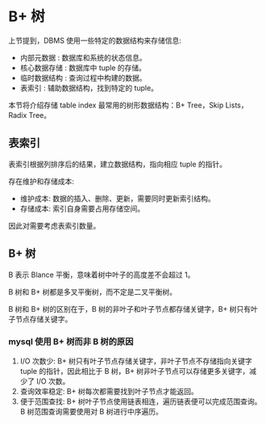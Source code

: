 # B+ 树

上节提到，DBMS 使用一些特定的数据结构来存储信息:

- 内部元数据 : 数据库和系统的状态信息。
- 核心数据存储 : 数据库中 tuple 的存储。
- 临时数据结构 : 查询过程中构建的数据。
- 表索引 : 辅助数据结构，找到特定的 tuple。

本节将介绍存储 table index 最常用的树形数据结构：B+ Tree，Skip Lists，Radix Tree。

## 表索引

表索引根据列排序后的结果，建立数据结构，指向相应 tuple 的指针。

存在维护和存储成本:
- 维护成本: 数据的插入、删除、更新，需要同时更新索引结构。
- 存储成本: 索引自身需要占用存储空间。

因此对需要考虑表索引数量。


## B+ 树

B 表示 Blance 平衡，意味着树中叶子的高度差不会超过 1。

B 树和 B+ 树都是多叉平衡树，而不定是二叉平衡树。

B 树和 B+ 树的区别在于，B 树的非叶子和叶子节点都存储关键字，B+ 树只有叶子节点存储关键字。

### mysql 使用 B+ 树而非 B 树的原因

1. I/O 次数少: B+ 树只有叶子节点存储关键字，非叶子节点不存储指向关键字 tuple 的指针，因此相比于 B 树，B+ 树非叶子节点可以存储更多关键字，减少了 I/O 次数。
2. 查询效率稳定: B+ 树每次都需要找到叶子节点才能返回。
3. 便于范围查找: B+ 树叶子节点使用链表相连，遍历链表便可以完成范围查询。B 树范围查询需要使用对 B 树进行中序遍历。


